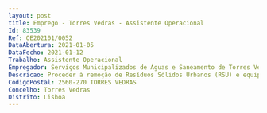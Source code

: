 ```yaml
--- 
layout: post
title: Emprego - Torres Vedras - Assistente Operacional
Id: 83539
Ref: OE202101/0052
DataAbertura: 2021-01-05
DataFecho: 2021-01-12
Trabalho: Assistente Operacional
Empregador: Serviços Municipalizados de Águas e Saneamento de Torres Vedras
Descricao: Proceder à remoção de Resíduos Sólidos Urbanos (RSU) e equiparados (despejo de contentores e papeleiras), lavagem de contentores, lavagem de viaturas de recolha de RSU, varredura, lavagem e limpeza de ruas, limpeza de sarjetas, deservagem do espaço público, limpeza das praias e manutenção das instalações, no âmbito das atribuições da Unidade de Operação de Resíduos, destes SMAS
CodigoPostal: 2560-270 TORRES VEDRAS
Concelho: Torres Vedras
Distrito: Lisboa
--- 
```

